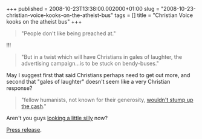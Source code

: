 +++
published = 2008-10-23T13:38:00.002000+01:00
slug = "2008-10-23-christian-voice-kooks-on-the-atheist-bus"
tags = []
title = "Christian Voice kooks on the atheist bus"
+++
> "People don't like being preached at."

!!!  

> "But in a twist which will have Christians in gales of laughter, the
> advertising campaign...is to be stuck on bendy-buses."

May I suggest first that said Christians perhaps need to get out more,
and second that "gales of laughter" doesn't seem like a very Christian
response?  

> "fellow humanists, not known for their generosity, [wouldn't stump up
> the
> cash](http://londonist.com/2008/08/levitibus_fails_to_catch_on.php)."

Aren't you guys [looking a little
silly](http://www.justgiving.com/atheistbus) now?  
  
[Press release](http://www.christianvoice.org.uk/Press/press109.html).
